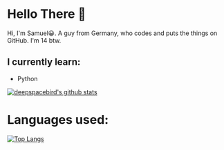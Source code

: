 # Hello There 👋

Hi, I'm Samuel😀.
 A guy from Germany, who codes and puts the things on GitHub. I'm 14 btw.
 
 ## I currently learn:
 - Python
 
 
 
[![deepspacebird's github stats](https://github-readme-stats.vercel.app/api?username=ExtinctAxolotl&show_icons=true&theme=nord)](https://github.com/ExtinctAxolotl)

# Languages used:

[![Top Langs](https://github-readme-stats.vercel.app/api/top-langs/?username=ExtinctAxolotl&layout=compact&theme=nord)](https://github.com/ExinctAxolotl)
